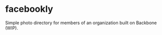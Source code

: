 facebookly
==========

Simple photo directory for members of an organization built on Backbone (WIP).
